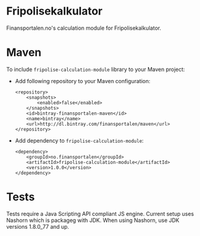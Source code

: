 # Fripolisekalkulator
Finansportalen.no's calculation module for Fripolisekalkulator.

# Maven
To include `fripolise-calculation-module` library to your Maven project:

* Add following repository to your Maven configuration:

    ```
    <repository>
        <snapshots>
            <enabled>false</enabled>
        </snapshots>
        <id>bintray-finansportalen-maven</id>
        <name>bintray</name>
        <url>http://dl.bintray.com/finansportalen/maven</url>
    </repository>
    ```

* Add dependency to `fripolise-calculation-module`:

    ```
    <dependency>
        <groupId>no.finansportalen</groupId>
        <artifactId>fripolise-calculation-module</artifactId>
        <version>1.0.0</version>
    </dependency>
    ```
# Tests
Tests require a Java Scripting API compliant JS engine. Current setup uses Nashorn which is packageg with JDK. 
When using Nashorn, use JDK versions 1.8.0_77 and up.